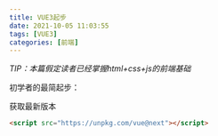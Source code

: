 ```yaml
---
title: VUE3起步
date: 2021-10-05 11:03:55
tags: [VUE3]
categories: [前端]
---
```


*TIP：本篇假定读者已经掌握html+css+js的前端基础*

初学者的最简起步：

获取最新版本

```html
<script src="https://unpkg.com/vue@next"></script>
```

